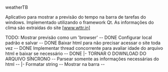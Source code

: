 weatherTB

Aplicativo para mostrar a previsão do tempo na barra de tarefas do windows.
Implementado utilizando o framework Qt.
As informações do clima são extraídas do site [www.wttr.in]

TODO:
  Mostrar previsão como um 'browser' -- DONE
  Configurar local padrão e salvar -- DONE
  Baixar html para não precisar acessar o site toda vez -- DONE
  Implementar thread concorrente para avaliar idade do arquivo html e baixar se necessário -- DONE
      |- TORNAR O DOWNLOAD DO ARQUIVO SÍNCRONO --
  Parsear somente as informações necessárias do html --
      |- Formatar string --
  Mostrar na barra --

